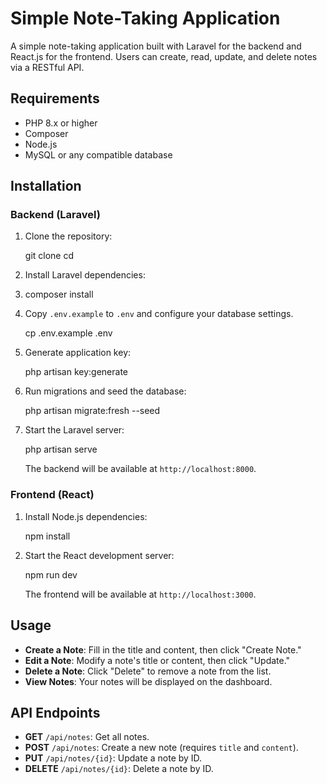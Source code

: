 
# Simple Note-Taking Application

A simple note-taking application built with Laravel for the backend and React.js for the frontend. Users can create, read, update, and delete notes via a RESTful API.

## Requirements

- PHP 8.x or higher
- Composer
- Node.js
- MySQL or any compatible database

## Installation

### Backend (Laravel)

1. Clone the repository:

   git clone <repository-url>
   cd <repository-folder>
  

2. Install Laravel dependencies:
3. 
   composer install
   

4. Copy `.env.example` to `.env` and configure your database settings.

   cp .env.example .env


5. Generate application key:

   php artisan key:generate
   

6. Run migrations and seed the database:

   php artisan migrate:fresh --seed
   

7. Start the Laravel server:

   php artisan serve

   The backend will be available at `http://localhost:8000`.

### Frontend (React)

1. Install Node.js dependencies:

   npm install

2. Start the React development server:

   npm run dev

   The frontend will be available at `http://localhost:3000`.

## Usage

- **Create a Note**: Fill in the title and content, then click "Create Note."
- **Edit a Note**: Modify a note's title or content, then click "Update."
- **Delete a Note**: Click "Delete" to remove a note from the list.
- **View Notes**: Your notes will be displayed on the dashboard.

## API Endpoints

- **GET** `/api/notes`: Get all notes.
- **POST** `/api/notes`: Create a new note (requires `title` and `content`).
- **PUT** `/api/notes/{id}`: Update a note by ID.
- **DELETE** `/api/notes/{id}`: Delete a note by ID.

